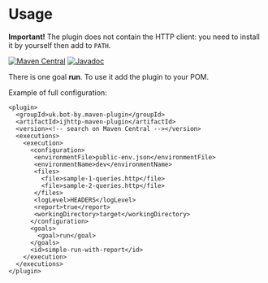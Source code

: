 # Usage

**Important!** The plugin does not contain the HTTP client: you need to install it by yourself then add to `PATH`.

[![Maven Central](https://img.shields.io/maven-central/v/uk.bot-by/ijhttp-maven-plugin)](https://search.maven.org/artifact/uk.bot-by/ijhttp-maven-plugin)
[![Javadoc](https://javadoc.io/badge2/uk.bot-by/ijhttp-maven-plugin/javadoc.svg)](https://javadoc.io/doc/uk.bot-by/ijhttp-maven-plugin)

There is one goal **run**. To use it add the plugin to your POM.

Example of full configuration:

```language-xml
<plugin>
  <groupId>uk.bot-by.maven-plugin</groupId>
  <artifactId>ijhttp-maven-plugin</artifactId>
  <version><!-- search on Maven Central --></version>
  <executions>
    <execution>
      <configuration>
       <environmentFile>public-env.json</environmentFile>
       <environmentName>dev</environmentName>
       <files>
         <file>sample-1-queries.http</file>
         <file>sample-2-queries.http</file>
       </files>
       <logLevel>HEADERS</logLevel>
       <report>true</report>
       <workingDirectory>target</workingDirectory>
      </configuration>
      <goals>
        <goal>run</goal>
      </goals>
      <id>simple-run-with-report</id>
    </execution>
  </executions>
</plugin>
```